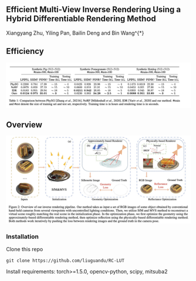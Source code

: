## Efficient Multi-View Inverse Rendering Using a Hybrid Differentiable Rendering Method

Xiangyang Zhu, Yiling Pan, Bailin Deng and Bin Wang^{*}

## Efficiency
![image](./doc/metrics.jpg#pic_center=50x50)
## Overview
![image](./doc/overview1.jpg)

### Installation
Clone this repo
```
git clone https://github.com/liuguandu/RC-LUT
```
Install requirements: torch>=1.5.0, opencv-python, scipy, mitsuba2
